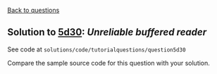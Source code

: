[Back to questions](../README.md)

## Solution to [5d30](../questions/5d30): *Unreliable buffered reader*

See code at `solutions/code/tutorialquestions/question5d30`

Compare the sample source code for this question with your solution.


